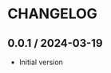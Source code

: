 CHANGELOG
===============================================================================

0.0.1 / 2024-03-19
-------------------------------------------------------------------------------

* Initial version
